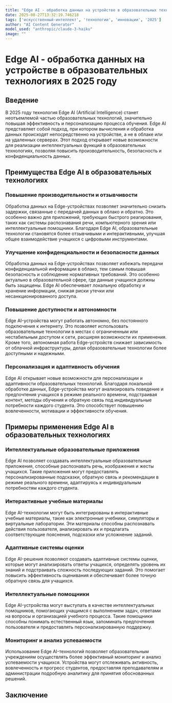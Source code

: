 ```yaml
---
title: "Edge AI - обработка данных на устройстве в образовательных технологиях в 2025 году"
date: 2025-08-27T13:32:19.746218
tags: ['искусственный-интеллект', 'технологии', 'инновации', '2025']
author: "AI Content Generator"
model_used: "anthropic/claude-3-haiku"
image: ""
---
```


# Edge AI - обработка данных на устройстве в образовательных технологиях в 2025 году

## Введение

В 2025 году технология Edge AI (Artificial Intelligence) станет неотъемлемой частью образовательных технологий, значительно повышая эффективность и персонализацию процесса обучения. Edge AI представляет собой подход, при котором вычисления и обработка данных происходят непосредственно на устройстве, а не в облаке или на удаленных серверах. Этот подход открывает новые возможности для реализации интеллектуальных функций в образовательных технологиях, позволяя повысить производительность, безопасность и конфиденциальность данных.

## Преимущества Edge AI в образовательных технологиях

### Повышение производительности и отзывчивости

Обработка данных на Edge-устройствах позволяет значительно снизить задержки, связанные с передачей данных в облако и обратно. Это особенно важно для приложений, требующих быстрого реагирования, таких как системы распознавания речи, компьютерного зрения или интеллектуальные помощники. Благодаря Edge AI, образовательные технологии становятся более отзывчивыми и интерактивными, улучшая общее взаимодействие учащихся с цифровыми инструментами.

### Улучшение конфиденциальности и безопасности данных

Обработка данных на Edge-устройствах позволяет избежать передачи конфиденциальной информации в облако, тем самым повышая безопасность и соблюдение нормативных требований. Это особенно актуально в образовательной сфере, где данные учащихся должны быть защищены. Edge AI обеспечивает локальную обработку и хранение информации, снижая риски утечки или несанкционированного доступа.

### Повышение доступности и автономности

Edge AI-устройства могут работать автономно, без постоянного подключения к интернету. Это позволяет использовать образовательные технологии в местах с ограниченным или нестабильным доступом к сети, расширяя возможности их применения. Кроме того, автономная работа Edge-устройств снижает зависимость от облачной инфраструктуры, делая образовательные технологии более доступными и надежными.

### Персонализация и адаптивность обучения

Edge AI открывает новые возможности для персонализации и адаптивности образовательных технологий. Благодаря локальной обработке данных, Edge-устройства могут анализировать поведение и предпочтения учащихся в режиме реального времени, подстраивая контент, методы обучения и обратную связь под индивидуальные потребности каждого студента. Это способствует повышению вовлеченности, мотивации и эффективности обучения.

## Примеры применения Edge AI в образовательных технологиях

### Интеллектуальные образовательные приложения

Edge AI позволяет создавать интеллектуальные образовательные приложения, способные распознавать речь, изображения и жесты учащихся. Такие приложения могут предоставлять персонализированные подсказки, обратную связь и рекомендации в режиме реального времени, адаптируясь к индивидуальным потребностям каждого студента.

### Интерактивные учебные материалы

Edge AI-технологии могут быть интегрированы в интерактивные учебные материалы, такие как электронные учебники, симуляторы и виртуальные лаборатории. Эти материалы способны распознавать действия пользователя, анализировать их и предлагать соответствующие пояснения, подсказки или усложнение заданий.

### Адаптивные системы оценки

Edge AI-решения позволяют создавать адаптивные системы оценки, которые могут анализировать ответы учащихся, определять уровень их знаний и подстраивать сложность последующих заданий. Это помогает повысить эффективность оценивания и обеспечивает более точную обратную связь для учащихся.

### Интеллектуальные помощники

Edge AI-устройства могут выступать в качестве интеллектуальных помощников, помогающих учащимся с выполнением задач, ответами на вопросы и организацией учебного процесса. Такие помощники способны понимать естественный язык, запоминать предпочтения пользователя и предоставлять персонализированную поддержку.

### Мониторинг и анализ успеваемости

Использование Edge AI-технологий позволяет образовательным учреждениям осуществлять более эффективный мониторинг и анализ успеваемости учащихся. Устройства могут отслеживать активность, вовлеченность и прогресс студентов, предоставляя преподавателям и администрации подробную аналитику для принятия обоснованных решений.

## Заключение